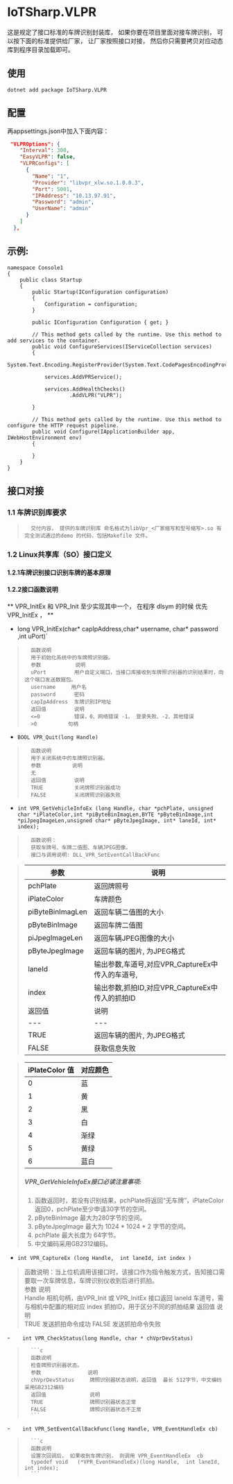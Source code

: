# IoTSharp.VLPR
这是规定了接口标准的车牌识别封装库， 如果你要在项目里面对接车牌识别， 可以按下面的标准提供给厂家， 让厂家按照接口对接， 然后你只需要拷贝对应动态库到程序目录加载即可。



##  使用

`dotnet add package IoTSharp.VLPR  `



## 配置

再appsettings.json中加入下面内容：

```json
 "VLPROptions": {
    "Interval": 300,
    "EasyVLPR": false,
    "VLPRConfigs": [
      {
        "Name": "1",
        "Provider": "libvpr_xlw.so.1.0.0.3",
        "Port": 5001,
        "IPAddress": "10.13.97.91",
        "Password": "admin",
        "UserName": "admin"
      }
    ]
  },
```

## 示例:

```
namespace Console1
{
    public class Startup
    {
        public Startup(IConfiguration configuration)
        {
            Configuration = configuration;
        }

        public IConfiguration Configuration { get; }

        // This method gets called by the runtime. Use this method to add services to the container.
        public void ConfigureServices(IServiceCollection services)
        {
            System.Text.Encoding.RegisterProvider(System.Text.CodePagesEncodingProvider.Instance);
      
            services.AddVPRService();
          
            services.AddHealthChecks()
                    .AddVLPR("VLPR");

        }

        // This method gets called by the runtime. Use this method to configure the HTTP request pipeline.
        public void Configure(IApplicationBuilder app, IWebHostEnvironment env)
        {

        }
    }
}
```



## 接口对接

### 1.1  车牌识别库要求

>		交付内容， 提供的车牌识别库 命名格式为libVpr_<厂家缩写和型号缩写>.so 有完全测试通过的demo 的代码，包括Makefile 文件。   

### 1.2  Linux共享库（SO）接口定义 ##

#### 1.2.1车牌识别接口识别车牌的基本原理    ###   

#### 1.2.2接口函数说明  ###             					                    

 ** VPR_InitEx  和  VPR_Init  至少实现其中一个，  在程序 dlsym 的时候 优先 VPR_InitEx ， ** 

- 	long VPR_InitEx(char* capIpAddress,char* username, char* password ,int uPort)`

> 		函数说明           													 
> 		用于初始化系统中的车牌照识别器。  
> 		参数			 说明      		                                    
> 		uPort         用户自定义端口，当接口库接收到车牌照识别器的识别结果时，向这个端口发送数据包。  
> 		username     用户名   
> 		password      密码   
> 		capIpAddress  车牌识别IP地址   
> 		返回值			说明       												      
> 		<=0       	  错误，0、网络错误 -1， 登录失败、-2、其他错误
> 		>0          句柄

- `BOOL VPR_Quit(long Handle)`

> 		函数说明             													
> 		用于关闭系统中的车牌照识别器。
> 		参数			说明    												      
> 		无
> 		返回值			说明    												      
> 		TRUE    	  关闭牌照识别器成功
> 		FALSE		  关闭牌照识别器失败   



- `int VPR_GetVehicleInfoEx (long Handle, char *pchPlate, unsigned char *iPlateColor,int *piByteBinImagLen,BYTE *pByteBinImage,int *piJpegImageLen,unsigned char* pByteJpegImage, int* laneId, int* index);`   

> 		函数说明：           												
> 		获取车牌号、车牌二值图、车辆JPEG图像。
> 		接口与调用说明: DLL_VPR_SetEventCallBackFunc 


> | 参数             | 说明                                             |
> | ---------------- | ------------------------------------------------ |
> | pchPlate         | 返回牌照号                                       |
> | iPlateColor      | 车牌颜色                                         |
> | piByteBinImagLen | 返回车辆二值图的大小                             |
> | pByteBinImage    | 返回车牌二值图                                   |
> | piJpegImageLen   | 返回车辆JPEG图像的大小                           |
> | pByteJpegImage   | 返回车辆的图片, 为JPEG格式                       |
> | laneId           | 输出参数,车道号,对应VPR_CaptureEx中传入的车道号, |
> | index            | 输出参数,抓拍ID,对应VPR_CaptureEx中传入的抓拍ID  |
> | 返回值           | 说明                                             |
> | ---              | ---                                              |
> | TRUE             | 返回车辆的图片, 为JPEG格式                       |
> | FALSE            | 获取信息失败                                     |

> | iPlateColor 值 | 对应颜色 |
> | -------------- | -------- |
> | 0              | 蓝       |
> | 1              | 黄       |
> | 2              | 黑       |
> | 3              | 白       |
> | 4              | 渐绿     |
> | 5              | 黄绿     |
> | 6              | 蓝白     |
>
> ##### VPR_GetVehicleInfoEx接口必读注意事项:  
>
> 1. 函数返回时，若没有识别结果，pchPlate将返回“无车牌”，iPlateColor 返回0，pchPlate至少申请30字节的空间。
> 2. pByteBinImage  最大为280字节的空间。
> 3. pByteJpegImage 最大为 1024  * 1024 * 2 字节的空间。
> 4. pchPlate   最大长度为 64字节。
> 5. 中文编码采用GB2312编码。


- `int VPR_CaptureEx (long Handle,  int laneId, int index )`  

> 函数说明：当上位机调用该接口时，该接口作为指令触发方式，告知接口需要取一次车牌信息，车牌识别仪收到后进行抓拍。  
> 	参数			说明    												      
> 	Handle  		相机句柄，由VPR_Init 或 VPR_InitEx 接口返回
> 	laneId			车道号，需与相机中配置的相对应
> 	index			抓拍ID，用于区分不同的抓拍结果
> 	返回值			说明      												      
> 	TRUE       	  发送抓拍命令成功
> 	FALSE         发送抓拍命令失败

-`    int VPR_CheckStatus(long Handle, char * chVprDevStatus)`  

> 		```c
> 		函数说明           												
> 		检查牌照识别器状态。  
> 		参数			     说明      												
> 		chVprDevStatus	   牌照识别器状态说明，返回值  最长 512字节，中文编码采用GB2312编码
> 		返回值			     说明      												
> 		TRUE               牌照识别器状态正常  
> 		FALSE              牌照识别器状态不正常  
> 		```

-`    int VPR_SetEventCallBackFunc(long Handle, VPR_EventHandleEx cb)`  

> 		```c
> 		函数说明           												
> 		设置次回调后， 如果收到车牌识别， 则调用 VPR_EventHandleEx  cb      												
> 		typedef void   (*VPR_EventHandleEx)(long Handle,  int laneId, int index);      												
> 		```



